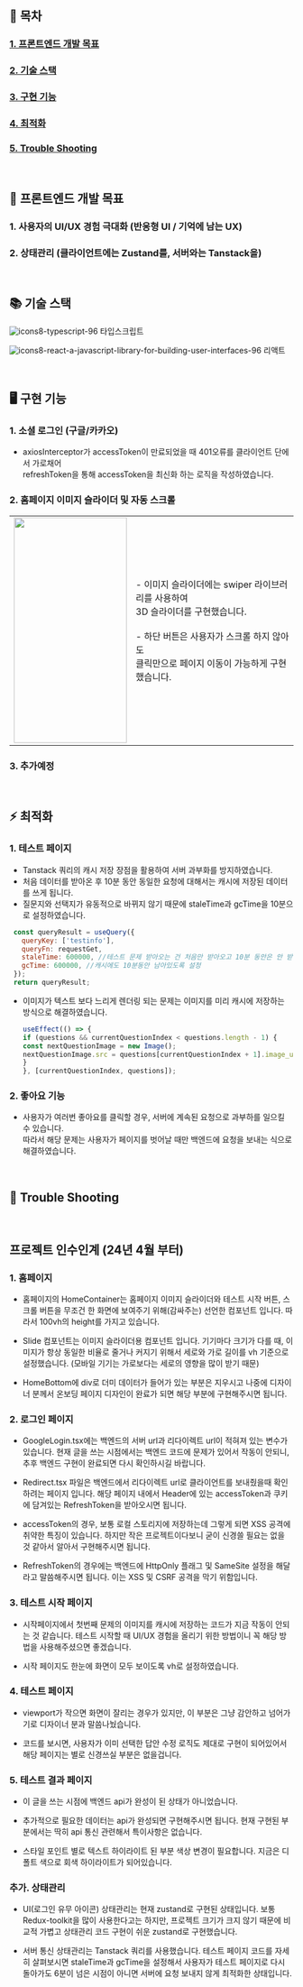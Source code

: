 ## 📖 목차
### [1. 프론트엔드 개발 목표](#-프론트엔드-개발-목표)
### [2. 기술 스택](#-기술-스택)
### [3. 구현 기능](#-구현-기능)
### [4. 최적화](#️-최적화)
### [5. Trouble Shooting](#-trouble-shooting)

<br>

## 🚀 프론트엔드 개발 목표

### 1. 사용자의 UI/UX 경험 극대화 (반응형 UI / 기억에 남는 UX)
### 2. 상태관리 (클라이언트에는 Zustand를, 서버와는 Tanstack을)
<br>

## 📚 기술 스택

![icons8-typescript-96](https://github.com/styleKey/StyleKey_Client/assets/116702892/37528348-e3dd-4b25-8924-9ddbbfe84dd9) 타입스크립트

![icons8-react-a-javascript-library-for-building-user-interfaces-96](https://github.com/styleKey/StyleKey_Client/assets/116702892/64e01064-e02e-4365-a060-4cfc5a13f3da) 리액트

<br>

## 🖥 구현 기능

### 1. 소셜 로그인 (구글/카카오)
- axiosInterceptor가 accessToken이 만료되었을 때 401오류를 클라이언트 단에서 가로채어 <br> refreshToken을 통해 accessToken을 최신화 하는 로직을 작성하였습니다.

### 2. 홈페이지 이미지 슬라이더 및 자동 스크롤
<table>
  <tr>
    <td>
      <img src="https://github.com/styleKey/StyleKey_Client/assets/116702892/540240b7-e4cc-49c8-b788-822d06ecb963/" width="200" height="400">
    </td>
    <td>
      - 이미지 슬라이더에는 swiper 라이브러리를 사용하여<br> 3D 슬라이더를 구현했습니다.
      <br>
      <br>
      - 하단 버튼은 사용자가 스크롤 하지 않아도 <br>클릭만으로 페이지 이동이 가능하게 구현했습니다.
    </td>
  </tr>
</table>

### 3. 추가예정

<br>

## ⚡️ 최적화
### 1. 테스트 페이지
- Tanstack 쿼리의 캐시 저장 장점을 활용하여 서버 과부화를 방지하였습니다.
- 처음 데이터를 받아온 후 10분 동안 동일한 요청에 대해서는 캐시에 저장된 데이터를 쓰게 됩니다.
- 질문지와 선택지가 유동적으로 바뀌지 않기 때문에 staleTime과 gcTime을 10분으로 설정하였습니다.
  
 ```js
  const queryResult = useQuery({
    queryKey: ['testinfo'],
    queryFn: requestGet,
    staleTime: 600000, //테스트 문제 받아오는 건 처음만 받아오고 10분 동안은 안 받아오게 설정
    gcTime: 600000, //캐시에도 10분동안 남아있도록 설정
  });
  return queryResult;
  ```
- 이미지가 텍스트 보다 느리게 렌더링 되는 문제는 이미지를 미리 캐시에 저장하는 방식으로 해결하였습니다.
  ```js
  useEffect(() => {
  if (questions && currentQuestionIndex < questions.length - 1) {
  const nextQuestionImage = new Image();
  nextQuestionImage.src = questions[currentQuestionIndex + 1].image_url;
  }
  }, [currentQuestionIndex, questions]);
  ```

### 2. 좋아요 기능
- 사용자가 여러번 좋아요를 클릭할 경우, 서버에 계속된 요청으로 과부하를 일으킬 수 있습니다.<br>따라서 해당 문제는 사용자가 페이지를 벗어날 때만 백엔드에 요청을 보내는 식으로 해결하였습니다.

<br>

## 📝 Trouble Shooting

<br>

## 프로젝트 인수인계 (24년 4월 부터)

### 1. 홈페이지
- 홈페이지의 HomeContainer는 홈페이지 이미지 슬라이더와 테스트 시작 버튼, 스크롤 버튼을 무조건 한 화면에 보여주기 위해(감싸주는) 선언한 컴포넌트 입니다. 따라서 100vh의 height를 가지고 있습니다.

- Slide 컴포넌트는 이미지 슬라이더용 컴포넌트 입니다. 기기마다 크기가 다를 때, 이미지가 항상 동일한 비율로 줄거나 커지기 위해서 세로와 가로 길이를 vh 기준으로 설정했습니다. (모바일 기기는 가로보다는 세로의 영향을 많이 받기 때문)

- HomeBottom에 div로 더미 데이터가 들어가 있는 부분은 지우시고 나중에 디자이너 분께서 온보딩 페이지 디자인이 완료가 되면 해당 부분에 구현해주시면 됩니다.

### 2. 로그인 페이지
- GoogleLogin.tsx에는 백엔드의 서버 url과 리다이렉트 url이 적혀져 있는 변수가 있습니다. 현재 글을 쓰는 시점에서는 백엔드 코드에 문제가 있어서 작동이 안되니, 추후 백엔드 구현이 완료되면 다시 확인하시길 바랍니다.

- Redirect.tsx 파일은 백엔드에서 리다이렉트 url로 클라이언트를 보내줬을때 확인하려는 페이지 입니다. 해당 페이지 내에서 Header에 있는 accessToken과 쿠키에 담겨있는 RefreshToken을 받아오시면 됩니다.

- accessToken의 경우, 보통 로컬 스토리지에 저장하는데 그렇게 되면 XSS 공격에 취약한 특징이 있습니다. 하지만 작은 프로젝트이다보니 굳이 신경쓸 필요는 없을 것 같아서 알아서 구현해주시면 됩니다.

- RefreshToken의 경우에는 백엔드에 HttpOnly 플래그 및 SameSite 설정을 해달라고 말씀해주시면 됩니다. 이는 XSS 및 CSRF 공격을 막기 위함입니다.

### 3. 테스트 시작 페이지
- 시작페이지에서 첫번째 문제의 이미지를 캐시에 저장하는 코드가 지금 작동이 안되는 것 같습니다. 테스트 시작할 때 UI/UX 경험을 올리기 위한 방법이니 꼭 해당 방법을 사용해주셨으면 좋겠습니다.

- 시작 페이지도 한눈에 화면이 모두 보이도록 vh로 설정하였습니다.

### 4. 테스트 페이지
- viewport가 작으면 화면이 잘리는 경우가 있지만, 이 부분은 그냥 감안하고 넘어가기로 디자이너 분과 말씀나눴습니다.

- 코드를 보시면, 사용자가 이미 선택한 답안 수정 로직도 제대로 구현이 되어있어서 해당 페이지는 별로 신경쓰실 부분은 없을겁니다.

### 5. 테스트 결과 페이지
- 이 글을 쓰는 시점에 백엔드 api가 완성이 된 상태가 아니었습니다.

- 추가적으로 필요한 데이터는 api가 완성되면 구현해주시면 됩니다. 현재 구현된 부분에서는 딱히 api 통신 관련해서 특이사항은 없습니다.

- 스타일 포인트 별로 텍스트 하이라이트 된 부분 색상 변경이 필요합니다. 지금은 디폴트 색으로 회색 하이라이트가 되어있습니다.

### 추가. 상태관리
- UI(로그인 유무 아이콘) 상태관리는 현재 zustand로 구현된 상태입니다. 보통 Redux-toolkit을 많이 사용한다고는 하지만, 프로젝트 크기가 크지 않기 때문에 비교적 가볍고 상태관리 코드 구현이 쉬운 zustand로 구현했습니다.

- 서버 통신 상태관리는 Tanstack 쿼리를 사용했습니다. 테스트 페이지 코드를 자세히 살펴보시면 staleTime과 gcTime을 설정해서 사용자가 테스트 페이지로 다시 돌아가도 6분이 넘은 시점이 아니면 서버에 요청 보내지 않게 최적화한 상태입니다.

